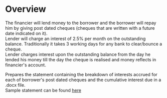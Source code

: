 # Overview
The financier will lend money to the borrower and the borrower will repay him by giving post dated cheques (cheques that are written with a future date indicated on it).<br/>
Lender will charge an interest of 2.5% per month on the outstanding balance. Traditionally it takes 3 working days for any bank to clear/bounce a cheque. <br/>
Lender charges interest upon the outstanding balance from the day he lended his money till the day the cheque is realised and money reflects in financier's account.<br/>

Prepares the statement containing the breakdown of interests accrued for each of borrower's post dated cheques and the cumulative interest due in a .docx file.<br/>
Sample statement can be found [here](https://github.com/tharanees/FinancierInterestCalculator/blob/main/THARANEES-08-12-2022-10%2C000.00.doc)
